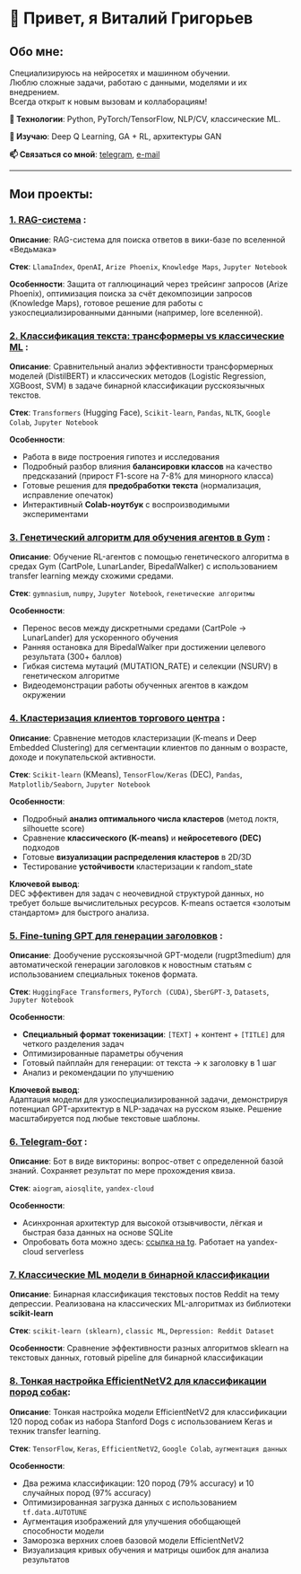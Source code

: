 # 👋 Привет, я Виталий Григорьев

## Обо мне:
Специализируюсь на нейросетях и машинном обучении.  
Люблю сложные задачи, работаю с данными, моделями и их внедрением.  
Всегда открыт к новым вызовам и коллаборациям!  

**🔧 Технологии**: Python, PyTorch/TensorFlow, NLP/CV, классические ML. 

**🧠 Изучаю**: Deep Q Learning, GA + RL, архитектуры GAN 

**📫 Связаться со мной**: [telegram](https://t.me/grigorev21), [e-mail](vitek21sme@gmail.com)

---  


                    
## **Мои проекты:**

### [1. RAG-система](https://github.com/vi21g/RAG_witcher_wiki) :

**Описание**: RAG-система для поиска ответов в вики-базе по вселенной «Ведьмака»

**Стек**: `LlamaIndex`, `OpenAI`, `Arize Phoenix`, `Knowledge Maps`, `Jupyter Notebook`

**Особенности**: Защита от галлюцинаций через трейсинг запросов (Arize Phoenix), оптимизация поиска за счёт декомпозиции запросов (Knowledge Maps), готовое решение для работы с узкоспециализированными данными (например, lore вселенной).


### [2. Классификация текста: трансформеры vs классические ML](https://github.com/vi21g/classic_ml_vs_transformers) :  

**Описание**: Сравнительный анализ эффективности трансформерных моделей (DistilBERT) и классических методов (Logistic Regression, XGBoost, SVM) в задаче бинарной классификации русскоязычных текстов.  

**Стек**:  `Transformers` (Hugging Face), `Scikit-learn`, `Pandas`, `NLTK`, `Google Colab`, `Jupyter Notebook`  

**Особенности**:  
- Работа в виде построения гипотез и исследования
- Подробный разбор влияния **балансировки классов** на качество предсказаний (прирост F1-score на 7-8% для минорного класса)  
- Готовые решения для **предобработки текста** (нормализация, исправление опечаток)  
- Интерактивный **Colab-ноутбук** с воспроизводимыми экспериментами


### [3. Генетический алгоритм для обучения агентов в Gym](https://github.com/vi21g/gym_genetic_algorithm) :

**Описание**: Обучение RL-агентов с помощью генетического алгоритма в средах Gym (CartPole, LunarLander, BipedalWalker) с использованием transfer learning между схожими средами.

**Стек**: `gymnasium`, `numpy`, `Jupyter Notebook`, `генетические алгоритмы`

**Особенности**:
- Перенос весов между дискретными средами (CartPole → LunarLander) для ускоренного обучения
- Ранняя остановка для BipedalWalker при достижении целевого результата (300+ баллов)
- Гибкая система мутаций (MUTATION_RATE) и селекции (NSURV) в генетическом алгоритме
- Видеодемонстрации работы обученных агентов в каждом окружении


### [4. Кластеризация клиентов торгового центра](https://github.com/vi21g/clustering) :  

**Описание**: Сравнение методов кластеризации (K-means и Deep Embedded Clustering) для сегментации клиентов по данным о возрасте, доходе и покупательской активности.  

**Стек**:  `Scikit-learn` (KMeans), `TensorFlow/Keras` (DEC), `Pandas`, `Matplotlib/Seaborn`, `Jupyter Notebook`  

**Особенности**:  
- Подробный **анализ оптимального числа кластеров** (метод локтя, silhouette score)  
- Сравнение **классического (K-means)** и **нейросетевого (DEC)** подходов  
- Готовые **визуализации распределения кластеров** в 2D/3D  
- Тестирование **устойчивости** кластеризации к random_state  

**Ключевой вывод**:  
DEC эффективен для задач с неочевидной структурой данных, но требует больше вычислительных ресурсов. K-means остается «золотым стандартом» для быстрого анализа.


### [5. Fine-tuning GPT для генерации заголовков](https://github.com/vi21g/finetuning-gpt) :  

**Описание**: Дообучение русскоязычной GPT-модели (rugpt3medium) для автоматической генерации заголовков к новостным статьям с использованием специальных токенов формата.  

**Стек**:  `HuggingFace Transformers`, `PyTorch (CUDA)`, `SberGPT-3`, `Datasets`, `Jupyter Notebook`  

**Особенности**:  
- **Специальный формат токенизации**: `[TEXT]` + контент + `[TITLE]` для четкого разделения задач  
- Оптимизированные параметры обучения
- Готовый пайплайн для генерации: от текста → к заголовку в 1 шаг  
- Анализ и рекомендации по улучшению

**Ключевой вывод**:  
Адаптация модели для узкоспециализированной задачи, демонстрируя потенциал GPT-архитектур в NLP-задачах на русском языке. Решение масштабируется под любые текстовые шаблоны.  


### [6. Telegram-бот](https://github.com/vi21g/tgBot) :

**Описание**: Бот в виде викторины: вопрос-ответ с определенной базой знаний. Сохраняет результат по мере прохождения квиза.

**Стек**: `aiogram`, `aiosqlite`, `yandex-cloud`

**Особенности**: 
- Асинхронная архитектур для высокой отзывчивости, лёгкая и быстрая база данных на основе SQLite
- Опробовать бота можно здесь: [ссылка на tg](https://t.me/RabbitHedgehogQuiz_bot). Работает на yandex-cloud serverless


### [7. Классические ML модели в бинарной классификации](https://github.com/vi21g/sklearn-models)

**Описание**: Бинарная классификация текстовых постов Reddit на тему депрессии. Реализована на классических ML-алгоритмах из библиотеки **scikit-learn**

**Стек**: `scikit-learn (sklearn)`, `classic ML`, `Depression: Reddit Dataset`

**Особенности**: Сравнение эффективности разных алгоритмов sklearn на текстовых данных, готовый pipeline для бинарной классификации


### [8. Тонкая настройка EfficientNetV2 для классификации пород собак](https://github.com/vi21g/efficientnetv2-finetuning):

**Описание**: Тонкая настройка модели EfficientNetV2 для классификации 120 пород собак из набора Stanford Dogs с использованием Keras и техник transfer learning.

**Стек**: `TensorFlow`, `Keras`, `EfficientNetV2`, `Google Colab`, `аугментация данных`

**Особенности**:
- Два режима классификации: 120 пород (79% accuracy) и 10 случайных пород (97% accuracy)
- Оптимизированная загрузка данных с использованием `tf.data.AUTOTUNE`
- Аугментация изображений для улучшения обобщающей способности модели
- Заморозка верхних слоев базовой модели EfficientNetV2
- Визуализация кривых обучения и матрицы ошибок для анализа результатов
